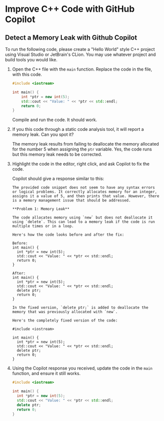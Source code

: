 # Improve C++ Code with GitHub Copilot

## Detect a Memory Leak with Github Copilot

To run the following code, please create a "Hello World" style C++ project 
using Visual Studio or JetBrain's CLion. You may use whatever project and 
build tools you would like.

1. Open the C++ file with the `main` function. Replace the code in the file, 
   with this code.

    ```cpp
    #include <iostream>
    
    int main() {
        int *ptr = new int(5);
        std::cout << "Value: " << *ptr << std::endl;
        return 0;
    }
    ```
    
    Compile and run the code. It should work.

2. If you this code through a static code analysis tool, it will report a 
   memory leak. Can you spot it?

    The memory leak results from failing to deallocate the memory allocated 
   for the number 5 when assigning the `ptr` variable. Yes, the code runs 
   but this memory leak needs to be corrected.

3. Highlight the code in the editor, right click, and ask Copilot to fix the 
   code.

    Copilot should give a response similar to this:

    ```text
    The provided code snippet does not seem to have any syntax errors or logical problems. It correctly allocates memory for an integer, assigns it a value of 5, and then prints that value. However, there is a memory management issue that should be addressed.
    
    **Problem 1: Memory Leak**
    
    The code allocates memory using `new` but does not deallocate it using `delete`. This can lead to a memory leak if the code is run multiple times or in a loop.
    
    Here's how the code looks before and after the fix:
    
    Before:
    int main() {
      int *ptr = new int(5);
      std::cout << "Value: " << *ptr << std::endl;
      return 0;
    }
    
    After:
    int main() {
      int *ptr = new int(5);
      std::cout << "Value: " << *ptr << std::endl;
      delete ptr;
      return 0;
    }
    
    In the fixed version, `delete ptr;` is added to deallocate the memory that was previously allocated with `new`.
    
    Here's the completely fixed version of the code:
    
    #include <iostream>
    
    int main() {
      int *ptr = new int(5);
      std::cout << "Value: " << *ptr << std::endl;
      delete ptr;
      return 0;
    }
    ```

4. Using the Copilot response you received, update the code in the `main` 
   function, and ensure it still works.

    ```cpp
    #include <iostream>
    
    int main() {
      int *ptr = new int(5);
      std::cout << "Value: " << *ptr << std::endl;
      delete ptr;
      return 0;
    }
    ```
